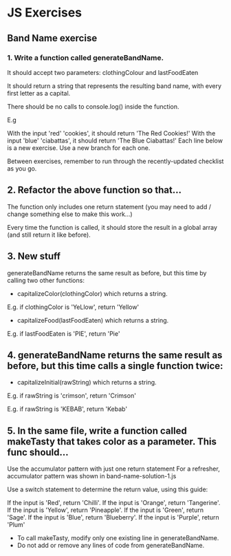 # JS Exercises
## Band Name exercise

### 1. Write a function called generateBandName.

It should accept two parameters: clothingColour and lastFoodEaten

It should return a string that represents the resulting band name, with every first letter as a capital.

There should be no calls to console.log() inside the function.

E.g

With the input 'red' 'cookies', it should return 'The Red Cookies!'
With the input 'blue' 'ciabattas', it should return 'The Blue Ciabattas!'
Each line below is a new exercise. Use a new branch for each one.

Between exercises, remember to run through the recently-updated checklist as you go.

## 2. Refactor the above function so that...

The function only includes one return statement (you may need to add / change something else to make this work...)

Every time the function is called, it should store the result in a global array (and still return it like before).

## 3. New stuff
generateBandName returns the same result as before, but this time by calling two other functions:

- capitalizeColor(clothingColor) which returns a string.

E.g. if clothingColor is 'YeLlow', return 'Yellow'

- capitalizeFood(lastFoodEaten) which returns a string.

E.g. if lastFoodEaten is 'PIE', return 'Pie'

## 4. generateBandName returns the same result as before, but this time calls a single function twice:

- capitalizeInitial(rawString) which returns a string.

E.g. if rawString is 'crimson', return 'Crimson'

E.g. if rawString is 'KEBAB', return 'Kebab'

## 5. In the same file, write a function called makeTasty that takes color as a parameter. This func should...

Use the accumulator pattern with just one return statement For a refresher, accumulator pattern was shown in band-name-solution-1.js

Use a switch statement to determine the return value, using this guide:

  If the input is 'Red',    return 'Chilli'.
  If the input is 'Orange', return 'Tangerine'.
  If the input is 'Yellow', return 'Pineapple'.
  If the input is 'Green',  return 'Sage'.
  If the input is 'Blue',   return 'Blueberry'.
  If the input is 'Purple', return 'Plum'
 
- To call makeTasty, modify only one existing line in generateBandName.
- Do not add or remove any lines of code from generateBandName.
